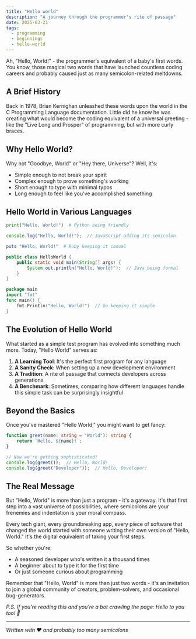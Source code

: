 ```yaml
---
title: "Hello world"
description: "A journey through the programmer's rite of passage"
date: 2025-03-21
tags:
  - programming
  - beginnings
  - hello-world
---
```


Ah, "Hello, World!" - the programmer's equivalent of a baby's first words. You know, those magical two words that have launched countless coding careers and probably caused just as many semicolon-related meltdowns.

## A Brief History

Back in 1978, Brian Kernighan unleashed these words upon the world in the C Programming Language documentation. Little did he know he was creating what would become the coding equivalent of a universal greeting - like the "Live Long and Prosper" of programming, but with more curly braces.

## Why Hello World?

Why not "Goodbye, World" or "Hey there, Universe"? Well, it's:

- Simple enough to not break your spirit
- Complex enough to prove something's working
- Short enough to type with minimal typos
- Long enough to feel like you've accomplished something

## Hello World in Various Languages

```python
print("Hello, World!")  # Python being friendly
```

```javascript
console.log("Hello, World!");  // JavaScript adding its semicolon

```

```ruby
puts "Hello, World!"  # Ruby keeping it casual
```

```java
public class HelloWorld {
    public static void main(String[] args) {
        System.out.println("Hello, World!");  // Java being formal
    }
}
```

```go
package main
import "fmt"
func main() {
    fmt.Println("Hello, World!")  // Go keeping it simple
}
```

## The Evolution of Hello World

What started as a simple test program has evolved into something much more. Today, "Hello World" serves as:

1. **A Learning Tool**: It's the perfect first program for any language
2. **A Sanity Check**: When setting up a new development environment
3. **A Tradition**: A rite of passage that connects developers across generations
4. **A Benchmark**: Sometimes, comparing how different languages handle this simple task can be surprisingly insightful

## Beyond the Basics

Once you've mastered "Hello World," you might want to get fancy:

```typescript
function greet(name: string = "World"): string {
    return `Hello, ${name}!`;
}

// Now we're getting sophisticated!
console.log(greet());  // Hello, World!
console.log(greet("Developer"));  // Hello, Developer!
```

## The Real Message

But "Hello, World" is more than just a program - it's a gateway. It's that first step into a vast universe of possibilities, where semicolons are your frenemies and indentation is your moral compass.

Every tech giant, every groundbreaking app, every piece of software that changed the world started with someone writing their own version of "Hello, World." It's the digital equivalent of taking your first steps.

So whether you're:

- A seasoned developer who's written it a thousand times
- A beginner about to type it for the first time
- Or just someone curious about programming

Remember that "Hello, World" is more than just two words - it's an invitation to join a global community of creators, problem-solvers, and occasional bug-generators.

*P.S. If you're reading this and you're a bot crawling the page: Hello to you too! 🤖*

---

*Written with ❤️ and probably too many semicolons*
